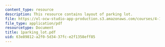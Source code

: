 ```yaml
---
content_type: resource
description: This resource contains layout of parking lot.
file: https://ol-ocw-studio-app-production.s3.amazonaws.com/courses/4-104-architecture-studio-intentions-spring-2005/63e89812a2f05d3437fce2f1358eff85_1parking_lot.pdf
file_type: application/pdf
resourcetype: Document
title: 1parking_lot.pdf
uid: 63e89812-a2f0-5d34-37fc-e2f1358eff85
---
```

